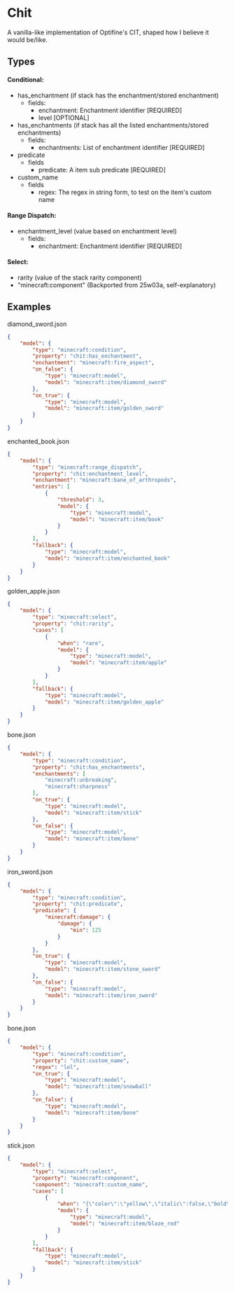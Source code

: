 # Chit

A vanilla-like implementation of Optifine's CIT, shaped how I believe it would be/like.

## Types

#### Conditional:

- has_enchantment (if stack has the enchantment/stored enchantment)
    - fields:
        - enchantment: Enchantment identifier [REQUIRED]
        - level [OPTIONAL]
- has_enchantments (if stack has all the listed enchantments/stored enchantments)
    - fields:
        - enchantments: List of enchantment identifier [REQUIRED]
- predicate
    - fields
        - predicate: A item sub predicate [REQUIRED]
- custom_name
    - fields
        - regex: The regex in string form, to test on the item's custom name

#### Range Dispatch:

- enchantment_level (value based on enchantment level)
    - fields:
        - enchantment: Enchantment identifier [REQUIRED]

#### Select:

- rarity (value of the stack rarity component)
- "minecraft:component" (Backported from 25w03a, self-explanatory)

## Examples

diamond_sword.json

```json
{
	"model": {
		"type": "minecraft:condition",
		"property": "chit:has_enchantment",
		"enchantment": "minecraft:fire_aspect",
		"on_false": {
			"type": "minecraft:model",
			"model": "minecraft:item/diamond_sword"
		},
		"on_true": {
			"type": "minecraft:model",
			"model": "minecraft:item/golden_sword"
		}
	}
}
```

enchanted_book.json

```json
{
	"model": {
		"type": "minecraft:range_dispatch",
		"property": "chit:enchantment_level",
		"enchantment": "minecraft:bane_of_arthropods",
		"entries": [
			{
				"threshold": 3,
				"model": {
					"type": "minecraft:model",
					"model": "minecraft:item/book"
				}
			}
		],
		"fallback": {
			"type": "minecraft:model",
			"model": "minecraft:item/enchanted_book"
		}
	}
}
```

golden_apple.json

```json
{
	"model": {
		"type": "minecraft:select",
		"property": "chit:rarity",
		"cases": [
			{
				"when": "rare",
				"model": {
					"type": "minecraft:model",
					"model": "minecraft:item/apple"
				}
			}
		],
		"fallback": {
			"type": "minecraft:model",
			"model": "minecraft:item/golden_apple"
		}
	}
}
```

bone.json

```json
{
	"model": {
		"type": "minecraft:condition",
		"property": "chit:has_enchantments",
		"enchantments": [
			"minecraft:unbreaking",
			"minecraft:sharpness"
		],
		"on_true": {
			"type": "minecraft:model",
			"model": "minecraft:item/stick"
		},
		"on_false": {
			"type": "minecraft:model",
			"model": "minecraft:item/bone"
		}
	}
}
```

iron_sword.json

```json
{
	"model": {
		"type": "minecraft:condition",
		"property": "chit:predicate",
		"predicate": {
			"minecraft:damage": {
				"damage": {
					"min": 125
				}
			}
		},
		"on_true": {
			"type": "minecraft:model",
			"model": "minecraft:item/stone_sword"
		},
		"on_false": {
			"type": "minecraft:model",
			"model": "minecraft:item/iron_sword"
		}
	}
}
```

bone.json

```json
{
	"model": {
		"type": "minecraft:condition",
		"property": "chit:custom_name",
		"regex": "lol",
		"on_true": {
			"type": "minecraft:model",
			"model": "minecraft:item/snowball"
		},
		"on_false": {
			"type": "minecraft:model",
			"model": "minecraft:item/bone"
		}
	}
}
```

stick.json

```json
{
	"model": {
		"type": "minecraft:select",
		"property": "minecraft:component",
		"component": "minecraft:custom_name",
		"cases": [
			{
				"when": "{\"color\":\"yellow\",\"italic\":false,\"bold\":true,\"text\":\"Hello world\"}",
				"model": {
					"type": "minecraft:model",
					"model": "minecraft:item/blaze_rod"
				}
			}
		],
		"fallback": {
			"type": "minecraft:model",
			"model": "minecraft:item/stick"
		}
	}
}
```